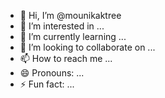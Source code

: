 - 👋 Hi, I’m @mounikaktree
- 👀 I’m interested in ...
- 🌱 I’m currently learning ...
- 💞️ I’m looking to collaborate on ...
- 📫 How to reach me ...
- 😄 Pronouns: ...
- ⚡ Fun fact: ...

<!---
mounikaktree/mounikaktree is a ✨ special ✨ repository because its `README.md` (this file) appears on your GitHub profile.
You can click the Preview link to take a look at your changes.
--->
